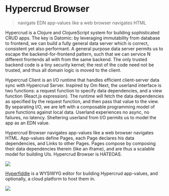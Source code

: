 # Hypercrud Browser

> navigate EDN app-values like a web browser navigates HTML

Hypercrud is a Clojure and ClojureScript system for building sophisticated CRUD apps. The key is Datomic: by leveraging immutability from database to frontend, we can build a fully general data server which is correct, consistent yet also performant. A general purpose data server permits us to escape the backend-for-frontend pattern, such that we can service N different frontends all with from the same backend. The only trusted backend code is a tiny security kernel; the rest of the code need not be trusted, and thus all domain logic is moved to the client.

Hypercrud Client is an I/O runtime that handles efficient client-server data sync with Hypercrud Server. Inspired by Om Next, the userland interface is two functions: a request function to specify data dependencies, and a view function (React.js expression). The runtime will fetch the data dependencies as specified by the request function, and then pass that value to the view. By separating I/O, we are left with a composable programming model of pure functions against local data. Userland experiences no async, no failures, no latency. Sheltering userland from I/O permits us to model the app as an EDN value.

Hypercrud Browser navigates app-values like a web browser navigates HTML. App-values define Pages, each Page declares his data dependencies, and Links to other Pages. Pages compose by composing their data dependencies therein (like an iframe), and are thus a scalable model for building UIs. Hypercrud Browser is HATEOAS.

![](http://i.imgur.com/4mKpHhw.png)

[Hyperfiddle](http://hyperfiddle.net/) is a WYSIWYG editor for building Hypercrud app-values, and optionally, a cloud platform to host them in.

![](http://i.imgur.com/lhGmOqX.png)
